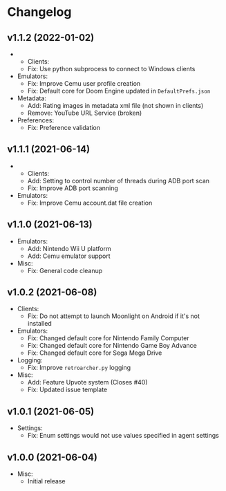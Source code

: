 # Changelog

## v1.1.2 (2022-01-02)

* * Clients:
  * Fix: Use python subprocess to connect to Windows clients 
* Emulators:
  * Fix: Improve Cemu user profile creation
  * Fix: Default core for Doom Engine updated in `DefaultPrefs.json`
* Metadata:
  * Add: Rating images in metadata xml file (not shown in clients) 
  * Remove: YouTube URL Service (broken)
* Preferences:
  * Fix: Preference validation

## v1.1.1 (2021-06-14)

* * Clients:
  * Add: Setting to control number of threads during ADB port scan 
  * Fix: Improve ADB port scanning 
* Emulators:
  * Fix: Improve Cemu account.dat file creation

## v1.1.0 (2021-06-13)

* Emulators:
  * Add: Nintendo Wii U platform
  * Add: Cemu emulator support
* Misc:
  * Fix: General code cleanup

## v1.0.2 (2021-06-08)

* Clients:
  * Fix: Do not attempt to launch Moonlight on Android if it's not installed 
* Emulators:
  * Fix: Changed default core for Nintendo Family Computer 
  * Fix: Changed default core for Nintendo Game Boy Advance
  * Fix: Changed default core for Sega Mega Drive
* Logging:
  * Fix: Improve `retroarcher.py` logging 
* Misc:
  * Add: Feature Upvote system (Closes #40)
  * Fix: Updated issue template

## v1.0.1 (2021-06-05)

* Settings:
  * Fix: Enum settings would not use values specified in agent settings

## v1.0.0 (2021-06-04)

* Misc:
  * Initial release
